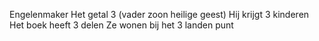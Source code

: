 Engelenmaker
	Het getal 3 (vader zoon heilige geest)
		Hij krijgt 3 kinderen
		Het boek heeft 3 delen
		Ze wonen bij het 3 landen punt
